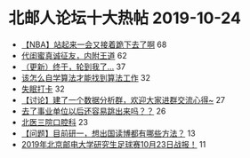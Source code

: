 # 北邮人论坛十大热帖 2019-10-24

- [【NBA】站起来一会又接着跪下去了啊](https://bbs.byr.cn/article/Basketball/611995) 68
- [代闺蜜真诚征友，内附王道](https://bbs.byr.cn/article/Friends/1940987) 62
- [（更新）终于，轮到我了…](https://bbs.byr.cn/article/Food/505089) 37
- [该怎么自学算法才能找到算法工作](https://bbs.byr.cn/article/ML_DM/35437) 32
- [失眠打卡](https://bbs.byr.cn/article/Talking/6158026) 32
- [【讨论】建了一个数据分析群，欢迎大家进群交流心得~](https://bbs.byr.cn/article/Database/11241) 27
- [去了事业单位以后还容易跳出来吗？？](https://bbs.byr.cn/article/Job/2056582) 26
- [北医三院口腔科](https://bbs.byr.cn/article/Health/218782) 23
- [【问题】目前研一，想出国读博都有哪些方法？](https://bbs.byr.cn/article/AimGraduate/1176610) 13
- [2019年北京邮电大学研究生足球赛10月23日战报！](https://bbs.byr.cn/article/Football/810047540) 11


